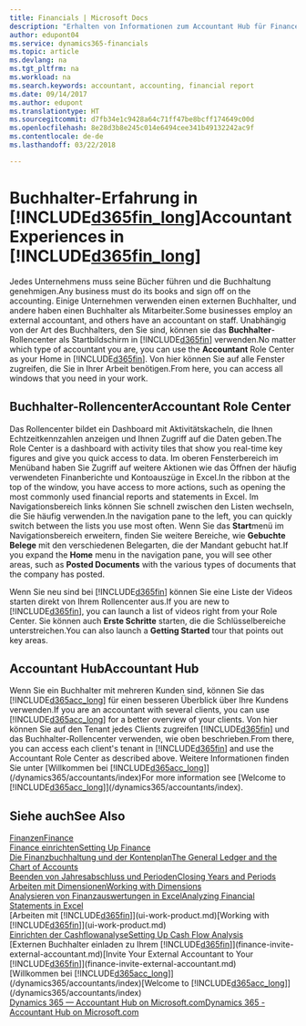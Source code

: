 ```yaml
---
title: Financials | Microsoft Docs
description: "Erhalten von Informationen zum Accountant Hub für Finance and Operations, Business edition und die das Buchhalter-Rollencenter, das interne und externe Buchhalter im Kundenunternehmen unterstützt."
author: edupont04
ms.service: dynamics365-financials
ms.topic: article
ms.devlang: na
ms.tgt_pltfrm: na
ms.workload: na
ms.search.keywords: accountant, accounting, financial report
ms.date: 09/14/2017
ms.author: edupont
ms.translationtype: HT
ms.sourcegitcommit: d7fb34e1c9428a64c71ff47be8bcff174649c00d
ms.openlocfilehash: 8e28d3b8e245c014e6494cee341b49132242ac9f
ms.contentlocale: de-de
ms.lasthandoff: 03/22/2018

---
```

# <a name="accountant-experiences-in-included365finlongincludesd365finlongmdmd"></a><span data-ttu-id="b85db-103">Buchhalter-Erfahrung in [!INCLUDE[d365fin_long](includes/d365fin_long_md.md)]</span><span class="sxs-lookup"><span data-stu-id="b85db-103">Accountant Experiences in [!INCLUDE[d365fin_long](includes/d365fin_long_md.md)]</span></span>
<span data-ttu-id="b85db-104">Jedes Unternehmens muss seine Bücher führen und die Buchhaltung genehmigen.</span><span class="sxs-lookup"><span data-stu-id="b85db-104">Any business must do its books and sign off on the accounting.</span></span> <span data-ttu-id="b85db-105">Einige Unternehmen verwenden einen externen Buchhalter, und andere haben einen Buchhalter als Mitarbeiter.</span><span class="sxs-lookup"><span data-stu-id="b85db-105">Some businesses employ an external accountant, and others have an accountant on staff.</span></span> <span data-ttu-id="b85db-106">Unabhängig von der Art des Buchhalters, den Sie sind, können sie das **Buchhalter**-Rollencenter als Startbildschirm in [!INCLUDE[d365fin](includes/d365fin_md.md)] verwenden.</span><span class="sxs-lookup"><span data-stu-id="b85db-106">No matter which type of accountant you are, you can use the **Accountant** Role Center as your Home in [!INCLUDE[d365fin](includes/d365fin_md.md)].</span></span> <span data-ttu-id="b85db-107">Von hier können Sie auf alle Fenster zugreifen, die Sie in Ihrer Arbeit benötigen.</span><span class="sxs-lookup"><span data-stu-id="b85db-107">From here, you can access all windows that you need in your work.</span></span>  

## <a name="accountant-role-center"></a><span data-ttu-id="b85db-108">Buchhalter-Rollencenter</span><span class="sxs-lookup"><span data-stu-id="b85db-108">Accountant Role Center</span></span>
<span data-ttu-id="b85db-109">Das Rollencenter bildet ein Dashboard mit Aktivitätskacheln, die Ihnen Echtzeitkennzahlen anzeigen und Ihnen Zugriff auf die Daten geben.</span><span class="sxs-lookup"><span data-stu-id="b85db-109">The Role Center is a dashboard with activity tiles that show you real-time key figures and give you quick access to data.</span></span> <span data-ttu-id="b85db-110">Im oberen Fensterbereich im Menüband haben Sie Zugriff auf weitere Aktionen wie das Öffnen der häufig verwendeten Finanberichte und Kontoauszüge in Excel.</span><span class="sxs-lookup"><span data-stu-id="b85db-110">In the ribbon at the top of the window, you have access to more actions, such as opening the most commonly used financial reports and statements in Excel.</span></span> <span data-ttu-id="b85db-111">Im Navigationsbereich links können Sie schnell zwischen den Listen wechseln, die Sie häufig verwenden.</span><span class="sxs-lookup"><span data-stu-id="b85db-111">In the navigation pane to the left, you can quickly switch between the lists you use most often.</span></span> <span data-ttu-id="b85db-112">Wenn Sie das **Start**menü im Navigationsbereich erweitern, finden Sie weitere Bereiche, wie **Gebuchte Belege** mit den verschiedenen Belegarten, die der Mandant gebucht hat.</span><span class="sxs-lookup"><span data-stu-id="b85db-112">If you expand the **Home** menu in the navigation pane, you will see other areas, such as **Posted Documents** with the various types of documents that the company has posted.</span></span>  

<span data-ttu-id="b85db-113">Wenn Sie neu sind bei [!INCLUDE[d365fin](includes/d365fin_md.md)] können Sie eine Liste der Videos starten direkt von Ihrem Rollencenter aus.</span><span class="sxs-lookup"><span data-stu-id="b85db-113">If you are new to [!INCLUDE[d365fin](includes/d365fin_md.md)], you can launch a list of videos right from your Role Center.</span></span> <span data-ttu-id="b85db-114">Sie können auch **Erste Schritte** starten, die die Schlüsselbereiche unterstreichen.</span><span class="sxs-lookup"><span data-stu-id="b85db-114">You can also launch a **Getting Started** tour that points out key areas.</span></span>  

## <a name="accountant-hub"></a><span data-ttu-id="b85db-115">Accountant Hub</span><span class="sxs-lookup"><span data-stu-id="b85db-115">Accountant Hub</span></span>
<span data-ttu-id="b85db-116">Wenn Sie ein Buchhalter mit mehreren Kunden sind, können Sie das [!INCLUDE[d365acc_long](includes/d365acc_long_md.md)] für einen besseren Überblick über Ihre Kundens verwenden.</span><span class="sxs-lookup"><span data-stu-id="b85db-116">If you are an accountant with several clients, you can use [!INCLUDE[d365acc_long](includes/d365acc_long_md.md)] for a better overview of your clients.</span></span> <span data-ttu-id="b85db-117">Von hier können Sie auf den Tenant jedes Clients zugreifen [!INCLUDE[d365fin](includes/d365fin_md.md)] und das Buchhalter-Rollencenter verwenden, wie oben beschrieben.</span><span class="sxs-lookup"><span data-stu-id="b85db-117">From there, you can access each client's tenant in [!INCLUDE[d365fin](includes/d365fin_md.md)] and use the Accountant Role Center as described above.</span></span> <span data-ttu-id="b85db-118">Weitere Informationen finden Sie unter [Willkommen bei [!INCLUDE[d365acc_long](includes/d365acc_long_md.md)]](/dynamics365/accountants/index)</span><span class="sxs-lookup"><span data-stu-id="b85db-118">For more information see [Welcome to [!INCLUDE[d365acc_long](includes/d365acc_long_md.md)]](/dynamics365/accountants/index).</span></span>  

## <a name="see-also"></a><span data-ttu-id="b85db-119">Siehe auch</span><span class="sxs-lookup"><span data-stu-id="b85db-119">See Also</span></span>
[<span data-ttu-id="b85db-120">Finanzen</span><span class="sxs-lookup"><span data-stu-id="b85db-120">Finance</span></span>](finance.md)  
[<span data-ttu-id="b85db-121">Finance einrichten</span><span class="sxs-lookup"><span data-stu-id="b85db-121">Setting Up Finance</span></span>](finance-setup-finance.md)  
[<span data-ttu-id="b85db-122">Die Finanzbuchhaltung und der Kontenplan</span><span class="sxs-lookup"><span data-stu-id="b85db-122">The General Ledger and the Chart of Accounts</span></span>](finance-general-ledger.md)  
[<span data-ttu-id="b85db-123">Beenden von Jahresabschluss und Perioden</span><span class="sxs-lookup"><span data-stu-id="b85db-123">Closing Years and Periods</span></span>](year-close-years-periods.md)  
[<span data-ttu-id="b85db-124">Arbeiten mit Dimensionen</span><span class="sxs-lookup"><span data-stu-id="b85db-124">Working with Dimensions</span></span>](finance-dimensions.md)  
[<span data-ttu-id="b85db-125">Analysieren von Finanzauswertungen in Excel</span><span class="sxs-lookup"><span data-stu-id="b85db-125">Analyzing Financial Statements in Excel</span></span>](finance-analyze-excel.md)  
<span data-ttu-id="b85db-126">[Arbeiten mit [!INCLUDE[d365fin](includes/d365fin_md.md)]](ui-work-product.md)</span><span class="sxs-lookup"><span data-stu-id="b85db-126">[Working with [!INCLUDE[d365fin](includes/d365fin_md.md)]](ui-work-product.md)</span></span>  
[<span data-ttu-id="b85db-127">Einrichten der Cashflowanalyse</span><span class="sxs-lookup"><span data-stu-id="b85db-127">Setting Up Cash Flow Analysis</span></span>](finance-setup-cash-flow-analyses.md)  
<span data-ttu-id="b85db-128">[Externen Buchhalter einladen zu Ihrem [!INCLUDE[d365fin](includes/d365fin_md.md)]](finance-invite-external-accountant.md)</span><span class="sxs-lookup"><span data-stu-id="b85db-128">[Invite Your External Accountant to Your [!INCLUDE[d365fin](includes/d365fin_md.md)]](finance-invite-external-accountant.md)</span></span>  
<span data-ttu-id="b85db-129">[Willkommen bei [!INCLUDE[d365acc_long](includes/d365acc_long_md.md)]](/dynamics365/accountants/index)</span><span class="sxs-lookup"><span data-stu-id="b85db-129">[Welcome to [!INCLUDE[d365acc_long](includes/d365acc_long_md.md)]](/dynamics365/accountants/index)</span></span>  
[<span data-ttu-id="b85db-130">Dynamics 365 — Accountant Hub on Microsoft.com</span><span class="sxs-lookup"><span data-stu-id="b85db-130">Dynamics 365 - Accountant Hub on Microsoft.com</span></span>](https://www.microsoft.com/en-us/dynamics365/financial-insights-for-accountants)  

